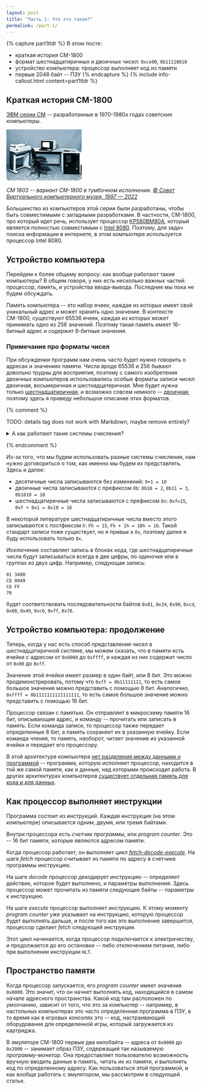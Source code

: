 ```yaml
---
layout: post
title: "Часть 1: Что это такое?"
permalink: /part-1/
---
```


{% capture part1tldr %}
В этом посте:

- краткая история СМ-1800
- формат шестнадцатиричных и двоичных чисел: `0xce00`, `0b11110010`
- устройство компьютера: процессор выполняет код из памяти
- первые 2048 байт -- ПЗУ
{% endcapture %}
{% include info-callout.html content=part1tldr %}

## Краткая история СМ-1800

[ЭВМ серии СМ](https://ru.wikipedia.org/wiki/%D0%A1%D0%9C_%D0%AD%D0%92%D0%9C) -- разработанные в 1970-1980х годах советские компьютеры.

![ЭВМ СМ-1800](/assets/smevm_1.jpg)

*СМ 1803 -- вариант СМ-1800 в тумбочном исполнении. [© Совет Виртуального компьютерного музея, 1997 — 2022](https://www.computer-museum.ru/articles/sm-evm/1026/)*


Большинство из компьютеров этой серии были разработаны, чтобы быть совместимыми с западными разработками.
В частности, СМ-1800, про который идет речь, использует процессор [КР580ВМ80А](https://ru.wikipedia.org/wiki/%D0%9A%D0%A0580%D0%92%D0%9C80%D0%90),
который является полностью совместимым с [Intel 8080](https://ru.wikipedia.org/wiki/Intel_8080).
Поэтому, для задач поиска информации в интернете, в этом компьютере используется процессор Intel 8080.

## Устройство компьютера

Перейдем к более общему вопросу: как вообще работают такие компьютеры?
В общем говоря, у них есть несколько важных частей: процессор, память, и устройства ввода-вывода.
Последние мы пока не будем обсуждать.

Память компьютера -- это набор ячеек, каждая из которых имеет свой уникальный адрес и может хранить одно значение.
В контексте СМ-1800, существуют 65536 ячеек, каждая из которых может принимать одно из 256 значений.
Поэтому такая память имеет 16-битный адрес и содержит 8-битные значения.

### Примечание про форматы чисел

При обсуждении программ нам очень часто будет нужно говорить о адресах и значениях памяти.
Числа вроде 65536 и 256 бывают довольно трудны для восприятия, поэтому с самого изобретения двоичных компьютеров использовались особые форматы записи чисел:
двоичная, восьмеричная и шестнадцатеричная.
Мне будет нужна только [шестнадцатиричная](https://ru.wikipedia.org/wiki/%D0%A8%D0%B5%D1%81%D1%82%D0%BD%D0%B0%D0%B4%D1%86%D0%B0%D1%82%D0%B5%D1%80%D0%B8%D1%87%D0%BD%D0%B0%D1%8F_%D1%81%D0%B8%D1%81%D1%82%D0%B5%D0%BC%D0%B0_%D1%81%D1%87%D0%B8%D1%81%D0%BB%D0%B5%D0%BD%D0%B8%D1%8F), и возможно совсем немного -- [двоичная](https://ru.wikipedia.org/wiki/%D0%94%D0%B2%D0%BE%D0%B8%D1%87%D0%BD%D0%B0%D1%8F_%D1%81%D0%B8%D1%81%D1%82%D0%B5%D0%BC%D0%B0_%D1%81%D1%87%D0%B8%D1%81%D0%BB%D0%B5%D0%BD%D0%B8%D1%8F), поэтому здесь я приведу небольшое описание этих форматов.

{% comment %}

TODO: details tag does not work with Markdown, maybe remove entirely?

<details>
    <summary>А как работают такие системы счисления?</summary>
    Посмотрим на то, как в обычной десятичной системе записываются двухзначные числа:

    ```
    00
    01
    02
    03
    04
    05
    06
    07
    08
    09
    10
    11
    12
    13
    ...
    ```

    Первое число имеет обе ячейки равными нулю.
    Затем, в самой последней ячейке берутся все цифры последовательно: `1, 2, 3, ..., 9`.
    После того, как последняя ячейка достигла самой большой цифры, следующее число -- это такое, в котором последняя ячейка обнулилась, а предпоследняя стала больше (а если она тоже является самой большой цифрой, то обнуляется она и прибавляется следующая за ней, и так далее).
    Такая система счисления называется [позиционной системой счисления](https://ru.wikipedia.org/wiki/%D0%9F%D0%BE%D0%B7%D0%B8%D1%86%D0%B8%D0%BE%D0%BD%D0%BD%D0%B0%D1%8F_%D1%81%D0%B8%D1%81%D1%82%D0%B5%D0%BC%D0%B0_%D1%81%D1%87%D0%B8%D1%81%D0%BB%D0%B5%D0%BD%D0%B8%D1%8F), потому что в ней важно, на какой позиции стоит каждая цифра.

    Шестнадцатиричная система добавляет к десятичной системе шесть новых цифр: `abcdef`, имеющих значения от 10 до 15.
    Тогда, число `f` равно 15, а следующее число -- это число `10`, и оно равно 16.

    Двоичная система, наоборот, убирает почти все цифры.
    Остаются только `0` и `1`.

    Двоичное | Десятичное
    ---------|--------
    `0`      | 0
    `1`      | 1
    `10`     | 2
    `11`     | 3
    `100`    | 4
    `101`    | 5
    `110`    | 6
    `111`    | 7

</details>

{% endcomment %}

Из-за того, что мы будем использовать разные системы счисления, нам нужно договориться о том, как именно мы будем их представлять.
Здесь и далее:

- десятичные числа записываются без изменений: `9+1 = 10`
- двоичные числа записываются с префиксом `0b`: `0b10 = 2`, `0b11 = 3`, `0b1010 = 10`
- шестнадцатиричные числа записываются с префиксом `0x`: `0xf=15`, `0xf + 0x1 = 0x10 = 16`

В некоторой литературе шестнадцатиричные числа вместо этого записываются с постфиксом `h`: `Fh = 15`, `Fh + 1h = 10h = 16`.
Такой стандарт записи тоже существует, но я привык к `0x`, поэтому далее я буду использовать только `0x`.

Исключение составляет запись в блоках кода, где шестнадцатиричные числа будут записываться всегда в две цифры, по одиночке или в группах из двух цифр.
Например, следующая запись:

```
01 3490
CD 0049
C6 FF
76
```

будет соответствовать последовательности байтов `0x01`, `0x34`, `0x90`, `0xcd`, `0x00`, `0x49`, `0xc6`, `0xff`, `0x76`.


## Устройство компьютера: продолжение

Теперь, когда у нас есть способ представления чисел в шестнадцатиричной системе, мы можем сказать,
что в памяти есть ячейки с адресом от `0x0000` до `0xffff`, и каждая из них содержит число от `0x00` до `0xff`.

Значение этой ячейки имеет размер в один байт, или 8 бит. Это можно продемонстрировать, потому что `0xff = 0b11111111`, то есть самое большое значение можно представить с помощью 8 бит.
Аналогично, `0xffff = 0b1111111111111111`, то есть самое большое значение можно представить с помощью 16 бит.

Процессор связан с памятью.
Он отправляет в микросхему памяти 16 бит, описывающие адрес, и команду -- прочитать или записать в память.
Если команда записи, то процессор также передает определенные 8 бит, а память сохраняет их в указанную ячейку.
Если команда чтения, то память, наоборот, читает значение из указанной ячейки и передает его процессору.

В этой архитектуре компьютера [нет разделения между данными и программой](https://ru.wikipedia.org/wiki/%D0%90%D1%80%D1%85%D0%B8%D1%82%D0%B5%D0%BA%D1%82%D1%83%D1%80%D0%B0_%D1%84%D0%BE%D0%BD_%D0%9D%D0%B5%D0%B9%D0%BC%D0%B0%D0%BD%D0%B0) -- программа, которую исполняет процессор, находится в той же самой памяти, как и данные, над которыми происходит работа.
В других архитектурах компьютеров [существует отдельная память для кода и для данных](https://ru.wikipedia.org/wiki/%D0%93%D0%B0%D1%80%D0%B2%D0%B0%D1%80%D0%B4%D1%81%D0%BA%D0%B0%D1%8F_%D0%B0%D1%80%D1%85%D0%B8%D1%82%D0%B5%D0%BA%D1%82%D1%83%D1%80%D0%B0).

## Как процессор выполняет инструкции

Программа состоит из инструкций.
Каждая инструкция (на этом компьютере) описывается одним, двумя, или тремя байтами.

Внутри процессора есть *счетчик программы*, или *program counter*. Это -- 16 бит памяти, которые являются адресом памяти.

Когда процессор работает, он выполняет цикл [*fetch-decode-execute*](https://en.wikipedia.org/wiki/Instruction_cycle).
На шаге *fetch* процессор считывает из памяти по адресу в счетчике программы инструкцию.

На шаге *decode* процессор декодирует инструкцию -- определяет действие, которое будет выполнено, и параметры выполнения.
Здесь процессор может прочитать из памяти следующие байты -- параметры к инструкцию.

На шаге *execute* процессор выполняет инструкцию.
К этому моменту *program counter* уже указывает на инструкцию, которую процессор будет выполнять дальше, и после того как это выполнение завершится, процессор сделает *fetch* следующей инструкции.

Этот цикл начинается, когда процессор подключается к электричеству, и продолжается до его остановки -- 
либо отключением питания, либо при выполнении инструкции `HLT`.

## Пространство памяти

Когда процессор запускается, его *program counter* имеет значение `0x0000`.
Это значит, что он начнет выполнять код, находящийся в самом начале адресного пространства.
Какой код там расположен по умолчанию, зависит от того, что это за компьютер -- 
например, в настольных компьютерах это часто определенная программа в ПЗУ,
в то время как в игровых консолях это -- код, настраивающий оборудование для определенной игры, который загружается из картриджа.

В эмуляторе СМ-1800 первые два килобайта -- адреса от `0x0000` до `0x2000` -- занимает образ ПЗУ, содержащий так называемую *программу-монитор*.
Она предоставляет пользователю возможность вручную вводить данные в память, читать их из памяти, и выполнять код по определенному адресу.
Как пользоваться этой программой, и как вообще работать с эмулятором, мы рассмотрим в следующей статье.